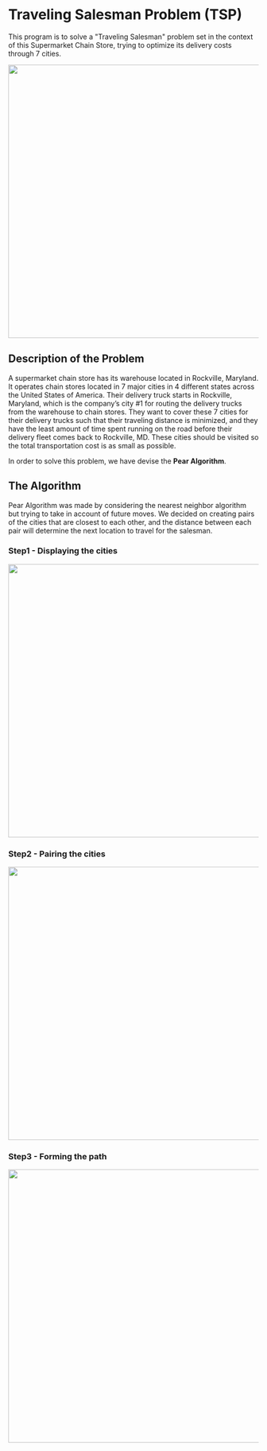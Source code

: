 # Traveling Salesman Problem (TSP)
This program is to solve a "Traveling Salesman" problem set in the context of this Supermarket Chain Store, trying to optimize its delivery costs through 7 cities.
<p align="center">
  <image src="images/Distance_Table.png" width="550"/>
</p>

## Description of the Problem
A supermarket chain store has its warehouse located in Rockville, Maryland. It operates chain stores located in 7 major cities in 4 different states across the United States of America. Their delivery truck starts in Rockville, Maryland, which is the company’s city #1 for routing the delivery trucks from the warehouse to chain stores. They want to cover these 7 cities for their delivery trucks such that their traveling distance is minimized, and they have the least amount of time spent running on the road before their delivery fleet comes back to Rockville, MD. These cities should be visited so the total transportation cost is as small as possible.

In order to solve this problem, we have devise the **Pear Algorithm**.

## The Algorithm
Pear Algorithm was made by considering the nearest neighbor algorithm but trying to take in account of future moves. We decided on creating pairs of the cities that are closest to each other, and the distance between each pair will determine the next location to travel for the salesman.

### Step1 - Displaying the cities
<p align="center">
  <image src="images/step1.png" width="550"/>
</p>

### Step2 - Pairing the cities
<p align="center">
  <image src="images/step2.png" width="550"/>
</p>

### Step3 - Forming the path
<p align="center">
  <image src="images/step3.png" width="550"/>
</p>

